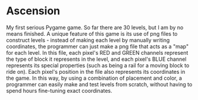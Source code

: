 # Ascension
My first serious Pygame game. So far there are 30 levels, but I am by no means finished. A unique feature of this game is its use of png files to construct levels - instead of making each level by manually writing coordinates, the programmer can just make a png file that acts as a "map" for each level. In this file, each pixel's RED and GREEN channels represent the type of block it represents in the level, and each pixel's BLUE channel represents its special properties (such as being a rail for a moving block to ride on). Each pixel's position in the file also represents its coordinates in the game. In this way, by using a combination of placement and color, a programmer can easily make and test levels from scratch, without having to spend hours fine-tuning exact coordinates.
